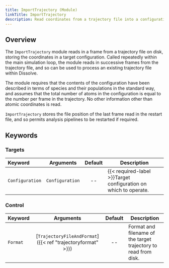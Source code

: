 ```yaml
---
title: ImportTrajectory (Module)
linkTitle: ImportTrajectory
description: Read coordinates from a trajectory file into a configuration
---
```


## Overview

The `ImportTrajectory` module reads in a frame from a trajectory file on disk, storing the coordinates in a target configuration. Called repeatedly within the main simulation loop, the module reads in successive frames from the trajectory file, and so can be used to process an existing trajectory file within Dissolve.

The module requires that the contents of the configuration have been described in terms of species and their populations in the standard way, and assumes that the total number of atoms in the configuration is equal to the number per frame in the trajectory. No other information other than atomic coordinates is read.

`ImportTrajectory` stores the file position of the last frame read in the restart file, and so permits analysis pipelines to be restarted if required.

## Keywords

### Targets
|Keyword|Arguments|Default|Description|
|:------|:--:|:-----:|-----------|
|`Configuration`|`Configuration`|--|{{< required-label >}}Target configuration on which to operate.|

### Control

|Keyword|Arguments|Default|Description|
|:------|:--:|:-----:|-----------|
|`Format`|[`TrajectoryFileAndFormat`]({{< ref "trajectoryformat" >}})|--|Format and filename of the target trajectory to read from disk.|
